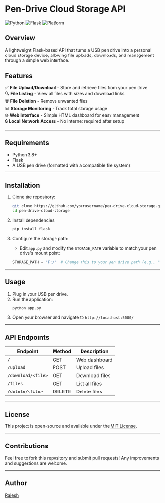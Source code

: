 # Pen-Drive Cloud Storage API

![Python](https://img.shields.io/badge/python-3.8+-blue.svg)
![Flask](https://img.shields.io/badge/flask-2.0+-green.svg)
![Platform](https://img.shields.io/badge/platform-windows-lightgrey.svg)

## Overview
A lightweight Flask-based API that turns a USB pen drive into a personal cloud storage device, allowing file uploads, downloads, and management through a simple web interface.

## Features
✅ **File Upload/Download** - Store and retrieve files from your pen drive  
🔍 **File Listing** - View all files with sizes and download links  
🗑️ **File Deletion** - Remove unwanted files  
📊 **Storage Monitoring** - Track total storage usage  
🌐 **Web Interface** - Simple HTML dashboard for easy management  
🔒 **Local Network Access** - No internet required after setup  

---
## Requirements
- Python 3.8+
- Flask
- A USB pen drive (formatted with a compatible file system)

---
## Installation
1. Clone the repository:
   ```sh
   git clone https://github.com/yourusername/pen-drive-cloud-storage.git
   cd pen-drive-cloud-storage
   ```

2. Install dependencies:
   ```sh
   pip install flask
   ```

3. Configure the storage path:
   - Edit `app.py` and modify the `STORAGE_PATH` variable to match your pen drive's mount point:
   ```python
   STORAGE_PATH = "F:/"  # Change this to your pen drive path (e.g., "/media/usb" on Linux)
   ```

---
## Usage
1. Plug in your USB pen drive.
2. Run the application:
   ```sh
   python app.py
   ```
3. Open your browser and navigate to `http://localhost:5000/`

---
## API Endpoints

| Endpoint           | Method  | Description       |
|--------------------|---------|-------------------|
| `/`               | GET     | Web dashboard     |
| `/upload`         | POST    | Upload files      |
| `/download/<file>`| GET     | Download files    |
| `/files`          | GET     | List all files    |
| `/delete/<file>`  | DELETE  | Delete files      |

---
## License
This project is open-source and available under the [MIT License](LICENSE).

---
## Contributions
Feel free to fork this repository and submit pull requests! Any improvements and suggestions are welcome.

---
## Author
[Rajesh](https://github.com/yourusername)

